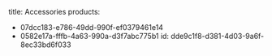 title: Accessories
products:
  - 07dcc183-e786-49dd-990f-ef0379461e14
  - 0582e17a-fffb-4a63-990a-d3f7abc775b1
id: dde9c1f8-d381-4d03-9a6f-8ec33bd6f033
